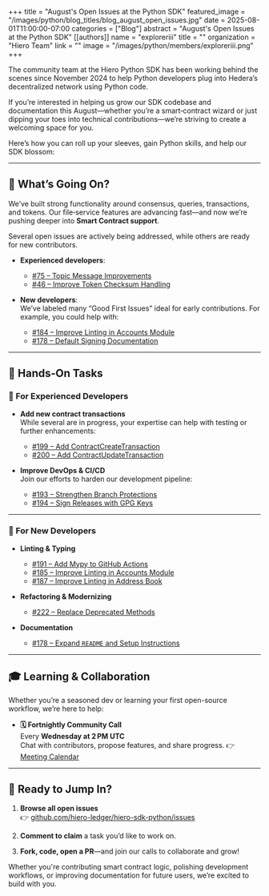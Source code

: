 +++
title = "August's Open Issues at the Python SDK"
featured_image = "/images/python/blog_titles/blog_august_open_issues.jpg"
date = 2025-08-01T11:00:00-07:00
categories = ["Blog"]
abstract = "August's Open Issues at the Python SDK"
[[authors]]
name = "exploreriii"
title = ""
organization = "Hiero Team"
link = ""
image = "/images/python/members/exploreriii.png"
+++

The community team at the Hiero Python SDK has been working behind the scenes since November 2024 to help Python developers plug into Hedera’s decentralized network using Python code.

If you’re interested in helping us grow our SDK codebase and documentation this August—whether you’re a smart‑contract wizard or just dipping your toes into technical contributions—we’re striving to create a welcoming space for you. 

Here’s how you can roll up your sleeves, gain Python skills, and help our SDK blossom:

---

## 🚀 What’s Going On?

We’ve built strong functionality around consensus, queries, transactions, and tokens. Our file‑service features are advancing fast—and now we’re pushing deeper into **Smart Contract support**.

Several open issues are actively being addressed, while others are ready for new contributors.  

- **Experienced developers**:  
  - [#75 – Topic Message Improvements](https://github.com/hiero-ledger/hiero-sdk-python/issues/75)  
  - [#46 – Improve Token Checksum Handling](https://github.com/hiero-ledger/hiero-sdk-python/issues/46)

- **New developers**:  
  We’ve labeled many “Good First Issues” ideal for early contributions. For example, you could help with:
  - [#184 – Improve Linting in Accounts Module](https://github.com/hiero-ledger/hiero-sdk-python/issues/184)  
  - [#178 – Default Signing Documentation](https://github.com/hiero-ledger/hiero-sdk-python/issues/178)  

---

## 🔧 Hands‑On Tasks

### 🧠 For Experienced Developers

- **Add new contract transactions**  
  While several are in progress, your expertise can help with testing or further enhancements:  
  - [#199 – Add ContractCreateTransaction](https://github.com/hiero-ledger/hiero-sdk-python/issues/199)  
  - [#200 – Add ContractUpdateTransaction](https://github.com/hiero-ledger/hiero-sdk-python/issues/200)

- **Improve DevOps & CI/CD**  
  Join our efforts to harden our development pipeline:
  - [#193 – Strengthen Branch Protections](https://github.com/hiero-ledger/hiero-sdk-python/issues/193)  
  - [#194 – Sign Releases with GPG Keys](https://github.com/hiero-ledger/hiero-sdk-python/issues/194)

---

### 🌱 For New Developers

- **Linting & Typing**
  - [#191 – Add Mypy to GitHub Actions](https://github.com/hiero-ledger/hiero-sdk-python/issues/191)  
  - [#185 – Improve Linting in Accounts Module](https://github.com/hiero-ledger/hiero-sdk-python/issues/185)  
  - [#187 – Improve Linting in Address Book](https://github.com/hiero-ledger/hiero-sdk-python/issues/187)

- **Refactoring & Modernizing**
  - [#222 – Replace Deprecated Methods](https://github.com/hiero-ledger/hiero-sdk-python/issues/222)  

- **Documentation**
  - [#178 – Expand `README` and Setup Instructions](https://github.com/hiero-ledger/hiero-sdk-python/issues/178)  

---

## 🎓 Learning & Collaboration

Whether you’re a seasoned dev or learning your first open-source workflow, we’re here to help:

- **🗓️ Fortnightly Community Call**  
  Every **Wednesday at 2 PM UTC**  
  Chat with contributors, propose features, and share progress.
   👉 [Meeting Calendar](https://zoom-lfx.platform.linuxfoundation.org/meeting/92041330205?password=2f345bee-0c14-4dd5-9883-06fbc9c60581
   )

---

## 🏁 Ready to Jump In?

1. **Browse all open issues**  
   👉 [github.com/hiero-ledger/hiero-sdk-python/issues](https://github.com/hiero-ledger/hiero-sdk-python/issues)

2. **Comment to claim** a task you’d like to work on.

3. **Fork, code, open a PR**—and join our calls to collaborate and grow!

Whether you're contributing smart contract logic, polishing development workflows, or improving documentation for future users, we’re excited to build with you.
